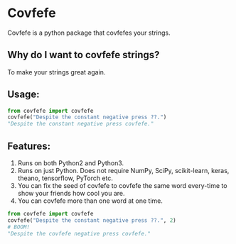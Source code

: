 # Covfefe

Covfefe is a python package that covfefes your strings.

## Why do I want to covfefe strings?
To make your strings great again.

## Usage:
```python
from covfefe import covfefe
covfefe("Despite the constant negative press ??.")
"Despite the constant negative press covfefe."
```

## Features:

1. Runs on both Python2 and Python3.
2. Runs on just Python. Does not require NumPy, SciPy, scikit-learn, keras, theano, tensorflow, PyTorch etc.
3. You can fix the seed of covfefe to covfefe the same word every-time to show your friends how cool you are.
4. You can covfefe more than one word at one time.

```python
from covfefe import covfefe
covfefe("Despite the constant negative press ??.", 2)
# BOOM!
"Despite the covfefe negative press covfefe."
```
